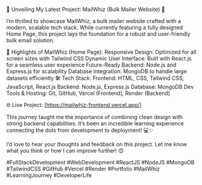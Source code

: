 🌟 Unveiling My Latest Project: MailWhiz (Bulk Mailer Website) 📧

I’m thrilled to showcase MailWhiz, a bulk mailer website crafted with a modern, scalable tech stack. While currently featuring a fully designed Home Page, this project lays the foundation for a robust and user-friendly bulk email solution.

🚀 Highlights of MailWhiz (Home Page):
Responsive Design: Optimized for all screen sizes with Tailwind CSS
Dynamic User Interface: Built with React.js for a seamless user experience
Future-Ready Backend: Node.js and Express.js for scalability
Database Integration: MongoDB to handle large datasets efficiently
🛠️ Tech Stack:
Frontend: HTML, CSS, Tailwind CSS, JavaScript, React.js
Backend: Node.js, Express.js
Database: MongoDB
Dev Tools & Hosting: Git, GitHub, Vercel (Frontend), Render (Backend)

🌐 Live Project:
[https://mailwhiz-frontend.vercel.app/]

This journey taught me the importance of combining clean design with strong backend capabilities. It’s been an incredible learning experience connecting the dots from development to deployment! 💻✨

I’d love to hear your thoughts and feedback on this project. Let me know what you think or how I can improve further! 😊

#FullStackDevelopment #WebDevelopment #ReactJS #NodeJS #MongoDB #TailwindCSS #GitHub #Vercel #Render #Portfolio #MailWhiz #LearningJourney #DeveloperLife
